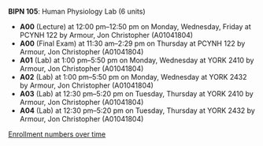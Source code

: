 **BIPN 105**: Human Physiology Lab (6 units)

- **A00** (Lecture) at 12:00 pm–12:50 pm on Monday, Wednesday, Friday at PCYNH 122 by Armour, Jon Christopher (A01041804)
- **A00** (Final Exam) at 11:30 am–2:29 pm on Thursday at PCYNH 122 by Armour, Jon Christopher (A01041804)
- **A01** (Lab) at 1:00 pm–5:50 pm on Monday, Wednesday at YORK 2410 by Armour, Jon Christopher (A01041804)
- **A02** (Lab) at 1:00 pm–5:50 pm on Monday, Wednesday at YORK 2432 by Armour, Jon Christopher (A01041804)
- **A03** (Lab) at 12:30 pm–5:20 pm on Tuesday, Thursday at YORK 2410 by Armour, Jon Christopher (A01041804)
- **A04** (Lab) at 12:30 pm–5:20 pm on Tuesday, Thursday at YORK 2432 by Armour, Jon Christopher (A01041804)

[Enrollment numbers over time](./BIPN105.tsv)
